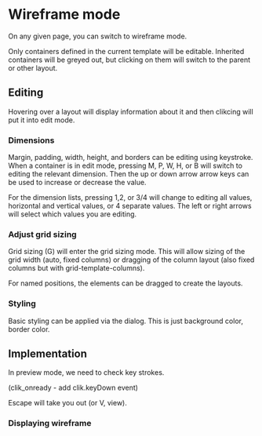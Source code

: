 # Wireframe mode

On any given page, you can switch to wireframe mode.

Only containers defined in the current template will be editable. Inherited containers will be greyed out, but clicking on them will switch to the parent or other layout.

## Editing

Hovering over a layout will display information about it and then clikcing will put it into edit mode.

### Dimensions

Margin, padding, width, height, and borders can be editing using keystroke. When a container is in edit mode, pressing M, P, W, H, or B will switch to editing the relevant dimension. Then the up or down arrow arrow keys can be used to increase or decrease the value.

For the dimension lists, pressing 1,2, or 3/4 will change to editing all values, horizontal and vertical values, or 4 separate values. The left or right arrows will select which values you are editing.

### Adjust grid sizing

Grid sizing (G) will enter the grid sizing mode. This will allow sizing of the grid width (auto, fixed columns) or dragging of the column layout (also fixed columns but with grid-template-columns).

For named positions, the elements can be dragged to create the layouts.

### Styling

Basic styling can be applied via the dialog. This is just background color, border color.

## Implementation

In preview mode, we need to check key strokes.

(clik_onready - add clik.keyDown event)

Escape will take you out (or V, view).

### Displaying wireframe

